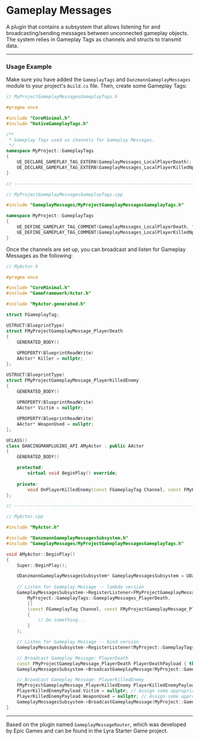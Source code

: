 # Gameplay Messages
A plugin that contains a subsystem that allows listening for and broadcasting/sending messages between unconnected gameplay objects. The system relies in Gameplay Tags as channels and structs to transmit data.

---

### Usage Example

Make sure you have added the `GameplayTags` and `DanzmannGameplayMessages` module to your project's `Build.cs` file. Then, create some Gameplay Tags:
```cpp
// MyProjectGameplayMessagesGameplayTags.h

#pragma once

#include "CoreMinimal.h"
#include "NativeGameplayTags.h"

/**
 * Gameplay Tags used as channels for Gameplay Messages.
 */
namespace MyProject::GameplayTags
{
    UE_DECLARE_GAMEPLAY_TAG_EXTERN(GameplayMessages_LocalPlayerDeath);
    UE_DECLARE_GAMEPLAY_TAG_EXTERN(GameplayMessages_LocalPlayerKilledNpc);
}

// ---------------------------------------------------------------------- //

// MyProjectGameplayMessagesGameplayTags.cpp

#include "GameplayMessages/MyProjectGameplayMessagesGameplayTags.h"

namespace MyProject::GameplayTags
{
    UE_DEFINE_GAMEPLAY_TAG_COMMENT(GameplayMessages_LocalPlayerDeath, "GameplayMessages.LocalPlayerDeath", "Channel used to broadcast and receive Gameplay Message that local player has died.");
    UE_DEFINE_GAMEPLAY_TAG_COMMENT(GameplayMessages_LocalPlayerKilledNpc, "GameplayMessages.LocalPlayerKilledEnemy", "Channel used to broadcast and receive Gameplay Message that local player has killed an enemy.");
}
```

Once the channels are set up, you can broadcast and listen for Gameplay Messages as the following:
```cpp
// MyActor.h

#pragma once

#include "CoreMinimal.h"
#include "GameFramework/Actor.h"

#include "MyActor.generated.h"

struct FGameplayTag;

USTRUCT(BlueprintType)
struct FMyProjectGameplayMessage_PlayerDeath
{
    GENERATED_BODY()
	
    UPROPERTY(BlueprintReadWrite)
    AActor* Killer = nullptr;
};

USTRUCT(BlueprintType)
struct FMyProjectGameplayMessage_PlayerKilledEnemy
{
    GENERATED_BODY()
	
    UPROPERTY(BlueprintReadWrite)
    AActor* Victim = nullptr;

    UPROPERTY(BlueprintReadWrite)
    AActor* WeaponUsed = nullptr;
};

UCLASS()
class DANCINGMANPLUGINS_API AMyActor : public AActor
{
    GENERATED_BODY()

    protected:
        virtual void BeginPlay() override;
	
    private:
        void OnPlayerKilledEnemy(const FGameplayTag Channel, const FMyProjectGameplayMessage_PlayerKilledEnemy& GameplayMessage);
};

// ---------------------------------------------------------------------- //

// MyActor.cpp

#include "MyActor.h"

#include "DanzmannGameplayMessagesSubsystem.h"
#include "GameplayMessages/MyProjectGameplayMessagesGameplayTags.h"

void AMyActor::BeginPlay()
{
    Super::BeginPlay();

    UDanzmannGameplayMessagesSubsystem* GameplayMessagesSubsystem = UDanzmannGameplayMessagesSubsystem::Get(GetWorld());
	
    // Listen for Gameplay Message -- lambda version
    GameplayMessagesSubsystem->RegisterListener<FMyProjectGameplayMessage_PlayerDeath>(
        MyProject::GameplayTags::GameplayMessages_PlayerDeath,
        []
        (const FGameplayTag Channel, const FMyProjectGameplayMessage_PlayerDeath& GameplayMessage)
        {
            // Do something...
        }
    );

    // Listen for Gameplay Message -- bind version
    GameplayMessagesSubsystem->RegisterListener(MyProject::GameplayTags::GameplayMessages_PlayerKilledEnemy, this, &ThisClass::OnPlayerKilledEnemy);

    // Broadcast Gameplay Message: PlayerDeath
    const FMyProjectGameplayMessage_PlayerDeath PlayerDeathPayload { this }; // Assign some appropriate value
    GameplayMessagesSubsystem->BroadcastGameplayMessage(MyProject::GameplayTags::GameplayMessages_PlayerDeath, PlayerDeathPayload);

    // Broadcast Gameplay Message: PlayerKilledEnemy
    FMyProjectGameplayMessage_PlayerKilledEnemy PlayerKilledEnemyPayload;
    PlayerKilledEnemyPayload.Victim = nullptr; // Assign some appropriate value
    PlayerKilledEnemyPayload.WeaponUsed = nullptr; // Assign some appropriate value
    GameplayMessagesSubsystem->BroadcastGameplayMessage(MyProject::GameplayTags::GameplayMessages_PlayerKilledEnemy, PlayerKilledEnemyPayload);
}
```

---

Based on the plugin named `GameplayMessageRouter`, which was developed by Epic Games and can be found in the Lyra Starter Game project.
